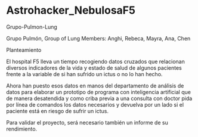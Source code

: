 # Astrohacker_NebulosaF5

Grupo-Pulmon-Lung

Grupo Pulmón, Group of Lung Members: Anghi, Rebeca, Mayra, Ana, Chen

Planteamiento

El hospital F5 lleva un tiempo recogiendo datos cruzados que relacionan diversos indicadores de la vida y estado de salud de algunos pacientes frente a la variable de si han sufrido un ictus o no lo han hecho.

Ahora han puesto esos datos en manos del departamento de análisis de datos para elaborar un prototipo de programa con inteligencia artificial que de manera desatendida y como criba previa a una consulta con doctor pida por línea de comandos los datos necesarios y devuelva por un lado si el paciente está en riesgo de sufrir un ictus.

Para validar el proyecto, será necesario también un informe de su rendimiento.
